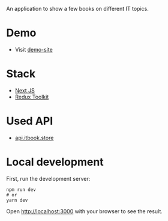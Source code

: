 An application to show a few books on different IT topics.

# Demo

- Visit [demo-site](https://books-nextjs.vercel.app)

# Stack

- [Next JS](https://nextjs.org/)
- [Redux Toolkit](https://redux-toolkit.js.org/)

# Used API

- [api.itbook.store](https://api.itbook.store)

# Local development

First, run the development server:

```shell
npm run dev
# or
yarn dev
```

Open [http://localhost:3000](http://localhost:3000) with your browser to see the result.
